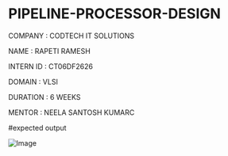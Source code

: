 # PIPELINE-PROCESSOR-DESIGN

COMPANY : CODTECH IT SOLUTIONS

NAME : RAPETI RAMESH

INTERN ID : CT06DF2626

DOMAIN : VLSI

DURATION : 6 WEEKS

MENTOR : NEELA SANTOSH KUMARC


#expected output

![Image](https://github.com/user-attachments/assets/071e181b-d31f-4b31-a881-1b30dae9104e)
